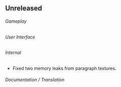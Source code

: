 ## Unreleased

###### Gameplay

###### User Interface

###### Internal
- Fixed two memory leaks from paragraph textures.

###### Documentation / Translation
